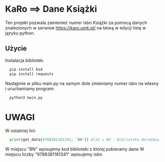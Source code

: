 
# KaRo ==> Dane Książki

Ten projekt pozwala zamienieć numer isbn Książki za pomocą danych znalezionych w serwisie https://karo.umk.pl/ na łatwą w edycji listę w języku python. 

## Użycie

Instalacja bibliotek:

```bash
  pip install bs4
  pip install requests
```

Następnie w pliku main.py na samym dole zmieniamy numer isbn na własny i uruchamiamy program:
```bash
  python3 main.py
```

# UWAGI
W ostatniej lini:
```py
  print(get_data(9788381181341, 'BN')) #lib = BN - Biblioteka Narodowa, UJ - Biblioteka jagielońska
```
W miejscu "BN" wpisujemy kod biblioteki z której pobieramy dane
W miejscu liczby "9788381181341" wpisujemy isbn
